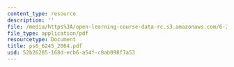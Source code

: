 ```yaml
---
content_type: resource
description: ''
file: /media/https%3A/open-learning-course-data-rc.s3.amazonaws.com/6-245-multivariable-control-systems-spring-2004/52b26285168decb6a54fc8ab098f7a53_ps6_6245_2004.pdf
file_type: application/pdf
resourcetype: Document
title: ps6_6245_2004.pdf
uid: 52b26285-168d-ecb6-a54f-c8ab098f7a53
---
```

